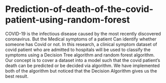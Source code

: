 # Prediction-of-death-of-the-covid-patient-using-random-forest
COVID-19 is the infectious disease caused by the most recently discovered coronavirus. But the Medical symptoms of a patient Can identify whether someone has Covid or not. In this research, a clinical symptom dataset of covid patient who are admitted to hospitals will be used to classify the symptoms using a Decision Tree algorithm and random forest algorithm. Our concept is to cover a dataset into a model such that the covid patient’s death can be predicted or be decided via algorithm. We have implemented both of the algorithm but noticed that the Decision Algorithm gives us the best result.
